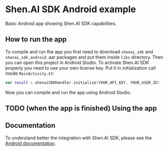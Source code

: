 # Shen.AI SDK Android example

Basic Android app showing Shen.AI SDK capabilities.

## How to run the app

To compile and run the app you first need to download `shenai_sdk` and `shenai_sdk_android` .aar packages and put them inside `libs` directory. Then you can open this project in Android Studio. To activate Shen.AI SDK properly you need to use your own license key. Put it in initialization call inside `MainActivity.kt`:
```kotlin
var result = shenaiSDKHandler.initialize(YOUR_API_KEY, YOUR_USER_ID)
```
Now you can compile and run the app using Android Studio.

## **TODO (when the app is finished)** Using the app

## Documentation

To understand better the integration with Shen.AI SDK, please see the [Android documentation](https://developer.shen.ai/platforms/android).